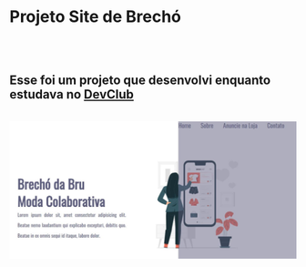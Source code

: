 <h1>Projeto Site de Brechó</h1>
<br>
<br>
<h2>Esse foi um projeto que desenvolvi enquanto estudava no <a href="https://rodolfomori.com.br/devclub">DevClub</a></h2>
<br>
<img src="https://github.com/Bru-Medeiros/Projeto-2-Brecho/blob/master/assets/Desktop.JPG?raw=true" />
